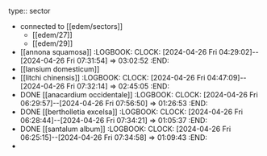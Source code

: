 type:: sector

- connected to [[edem/sectors]]
	- [[edem/27]]
	- [[edem/29]]
- [[annona squamosa]]
  :LOGBOOK:
  CLOCK: [2024-04-26 Fri 04:29:02]--[2024-04-26 Fri 07:31:54] =>  03:02:52
  :END:
- [[lansium domesticum]]
- [[litchi chinensis]]
  :LOGBOOK:
  CLOCK: [2024-04-26 Fri 04:47:09]--[2024-04-26 Fri 07:32:14] =>  02:45:05
  :END:
- DONE [[anacardium occidentale]]
  :LOGBOOK:
  CLOCK: [2024-04-26 Fri 06:29:57]--[2024-04-26 Fri 07:56:50] =>  01:26:53
  :END:
- DONE [[bertholletia excelsa]]
  :LOGBOOK:
  CLOCK: [2024-04-26 Fri 06:28:44]--[2024-04-26 Fri 07:34:21] =>  01:05:37
  :END:
- DONE [[santalum album]]
  :LOGBOOK:
  CLOCK: [2024-04-26 Fri 06:25:15]--[2024-04-26 Fri 07:34:58] =>  01:09:43
  :END:
-